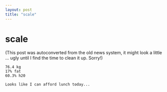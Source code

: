 ```yaml
---
layout: post
title: "scale"
---
```

<h1>scale</h1>
(This post was autoconverted from the old news system,
it might look a little ... ugly until I find the time
to clean it up.
Sorry!)

    76.4 kg
    17% fat
    60.3% h20
    
    Looks like I can afford lunch today...
    

